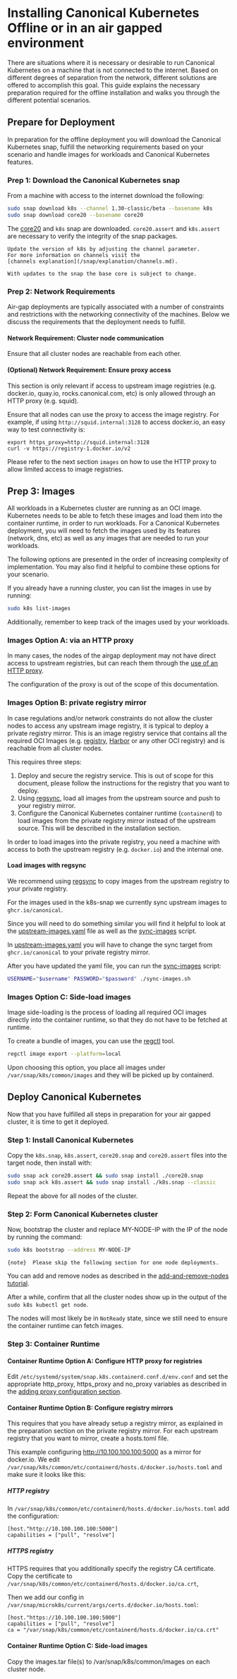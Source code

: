 # Installing Canonical Kubernetes Offline or in an air gapped environment

There are situations where it is necessary or desirable to run Canonical 
Kubernetes on a machine that is not connected to the internet. 
Based on different degrees of separation from the network,
different solutions are offered to accomplish this goal.
This guide explains the necessary preparation required for the
offline installation and walks you through the different potential scenarios.

## Prepare for Deployment

In preparation for the offline deployment you will download the Canonical
Kubernetes snap, fulfill the networking requirements based on your scenario and
handle images for workloads and Canonical Kubernetes features.

### Prep 1: Download the Canonical Kubernetes snap

From a machine with access to the internet download the following:

```bash
sudo snap download k8s --channel 1.30-classic/beta --basename k8s
sudo snap download core20 --basename core20
```

The [core20][Core20] and `k8s` snap are downloaded. `core20.assert` and 
`k8s.assert` are necessary to verify the integrity of the snap packages.

```{note} 
Update the version of k8s by adjusting the channel parameter.
For more information on channels visit the
[channels explanation](/snap/explanation/channels.md).
```

```{note}
With updates to the snap the base core is subject to change.
```

### Prep 2: Network Requirements

Air-gap deployments are typically associated with a number of constraints and
restrictions with the networking connectivity of the machines.
Below we discuss the requirements that the deployment needs to fulfill.

#### Network Requirement: Cluster node communication
<!-- TODO: Add Services and Ports Doc -->
Ensure that all cluster nodes are reachable from each other.
<!-- Refer to [Services and ports][svc-ports] used for a list of all network ports
used by Canonical Kubernetes.  -->


#### (Optional) Network Requirement: Ensure proxy access

This section is only relevant if access to upstream image registries
(e.g. docker.io, quay.io, rocks.canonical.com, etc)
is only allowed through an HTTP proxy (e.g. squid).

Ensure that all nodes can use the proxy to access the image registry.
For example, if using `http://squid.internal:3128` to access docker.io,
an easy way to test connectivity is:

```
export https_proxy=http://squid.internal:3128
curl -v https://registry-1.docker.io/v2
```

Please refer to the next section `images` on how to use the HTTP proxy
to allow limited access to image registries.

## Prep 3: Images

All workloads in a Kubernetes cluster are running as an OCI image.
Kubernetes needs to be able to fetch these images and load them
into the container runtime, in order to run workloads.
For a Canonical Kubernetes deployment, you will need to fetch the images
used by its features (network, dns, etc) as well as any images that are
needed to run your workloads.

The following options are presented in the order of
increasing complexity of implementation.
You may also find it helpful to combine these options for your scenario.

If you already have a running cluster,
you can list the images in use by running:

```bash
sudo k8s list-images
```

Additionally, remember to keep track of the images used by your workloads.

### Images Option A: via an HTTP proxy

In many cases, the nodes of the airgap deployment may not have direct access to
upstream registries, but can reach them through the
[use of an HTTP proxy][proxy].

The configuration of the proxy is out of the scope of this documentation.

### Images Option B: private registry mirror

In case regulations and/or network constraints do not allow the cluster nodes
to access any upstream image registry,
it is typical to deploy a private registry mirror.
This is an image registry service that contains all the required OCI Images
(e.g. [registry](https://distribution.github.io/distribution/),
[Harbor](https://goharbor.io/) or any other OCI registry) and
is reachable from all cluster nodes.

This requires three steps:

1. Deploy and secure the registry service. This is out of scope for this
   document, please follow the instructions for the registry
   that you want to deploy.
2. Using [regsync][regsync], load all images from the upstream source and
   push to your registry mirror.
3. Configure the Canonical Kubernetes container runtime (`containerd`) to load 
   images from
   the private registry mirror instead of the upstream source. This will be
   described in the installation section.

In order to load images into the private registry, you need a machine with
access to both the upstream registry (e.g. `docker.io`) and the internal one. 

#### Load images with regsync

We recommend using [regsync][regsync] to copy images
from the upstream registry to your private registry.

For the images used in the k8s-snap we currently sync upstream images
to `ghcr.io/canonical`.

Since you will need to do something similar you
will find it helpful to look at the [upstream-images.yaml][upstream-imgs] file
as well as the [sync-images][sync-images] script.

In [upstream-images.yaml][upstream-imgs] you will have to
change the sync target from `ghcr.io/canonical` to your private registry mirror.

After you have updated the yaml file, you can run the [sync-images][sync-images]
script:

```bash
USERNAME="$username" PASSWORD="$password" ./sync-images.sh
```

### Images Option C: Side-load images

Image side-loading is the process of loading all required OCI images directly
into the container runtime, so that they do not have to be fetched at runtime.

To create a bundle of images, you can use the [regctl][regctl] tool.

```bash
regctl image export --platform=local
```

Upon choosing this option, you place all images under
`/var/snap/k8s/common/images` and they will be picked up by containerd.

## Deploy Canonical Kubernetes

Now that you have fulfilled all steps in preparation for your
air gapped cluster, it is time to get it deployed.

### Step 1: Install Canonical Kubernetes

Copy the `k8s.snap`, `k8s.assert`, `core20.snap` and `core20.assert` files into
the target node, then install with:

```bash
sudo snap ack core20.assert && sudo snap install ./core20.snap
sudo snap ack k8s.assert && sudo snap install ./k8s.snap --classic
```

Repeat the above for all nodes of the cluster.

### Step 2: Form Canonical Kubernetes cluster

Now, bootstrap the cluster and replace MY-NODE-IP with the IP of the node
by running the command:

```bash
sudo k8s bootstrap --address MY-NODE-IP
```

```{note}  Please skip the following section for one node deployments. ```

You can add and remove nodes as described in the
[add-and-remove-nodes tutorial][nodes].

After a while, confirm that all the cluster nodes show up in
the output of the `sudo k8s kubectl get node`. 

The nodes will most likely be in `NotReady` state,
since we still need to ensure the container runtime can fetch images.

### Step 3: Container Runtime

#### Container Runtime Option A: Configure HTTP proxy for registries

Edit `/etc/systemd/system/snap.k8s.containerd.conf.d/env.conf`
and set the appropriate http_proxy, https_proxy and
no_proxy variables as described in the
[adding proxy configuration section][proxy].

#### Container Runtime Option B: Configure registry mirrors

This requires that you have already setup a registry mirror,
as explained in the preparation section on the private registry mirror.
For each upstream registry that you want to mirror, create a hosts.toml file.

This example configuring http://10.100.100.100:5000 as a mirror for docker.io.
We edit 
`/var/snap/k8s/common/etc/containerd/hosts.d/docker.io/hosts.toml`
and make sure it looks like this:

##### HTTP registry

In `/var/snap/k8s/common/etc/containerd/hosts.d/docker.io/hosts.toml`
add the configuration:

```
[host."http://10.100.100.100:5000"]
capabilities = ["pull", "resolve"]
```

##### HTTPS registry

HTTPS requires that you additionally specify the registry CA certificate.
Copy the certificate to
`/var/snap/k8s/common/etc/containerd/hosts.d/docker.io/ca.crt`,

Then we add our config in
`/var/snap/microk8s/current/args/certs.d/docker.io/hosts.toml`:

```
[host."https://10.100.100.100:5000"]
capabilities = ["pull", "resolve"]
ca = "/var/snap/k8s/common/etc/containerd/hosts.d/docker.io/ca.crt"
```

#### Container Runtime Option C: Side-load images

Copy the images.tar file(s) to /var/snap/k8s/common/images on each cluster node.

<!-- LINKS -->

[Core20]: https://canonical.com/blog/ubuntu-core-20-secures-linux-for-iot
[svc-ports]: /snap/explanation/services-and-ports.md
[proxy]: /snap/howto/proxy.md
[upstream-imgs]: https://github.com/canonical/k8s-snap/blob/main/build-scripts/hack/upstream-images.yaml
[sync-images]: https://github.com/canonical/k8s-snap/blob/main/build-scripts/hack/sync-images.sh
[regsync]: https://github.com/regclient/regclient
[regctl]: https://github.com/regclient/regclient/blob/main/docs/regctl.md
[nodes]: /snap/tutorial/add-remove-nodes.md